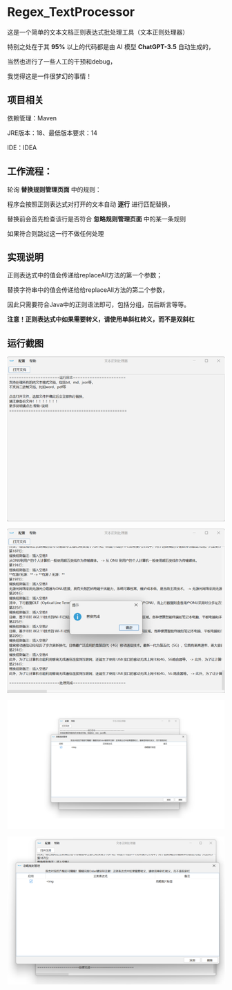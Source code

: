 # Regex_TextProcessor
这是一个简单的文本文档正则表达式批处理工具（文本正则处理器）

特别之处在于其 **95%** 以上的代码都是由 AI 模型 **ChatGPT-3.5** 自动生成的，

当然也进行了一些人工的干预和debug，

我觉得这是一件很梦幻的事情！

## 项目相关

依赖管理：Maven

JRE版本：18、最低版本要求：14

IDE：IDEA

## 工作流程：

轮询 **替换规则管理页面** 中的规则：

程序会按照正则表达式对打开的文本自动 **逐行** 进行匹配替换，

替换前会首先检查该行是否符合 **忽略规则管理页面** 中的某一条规则

如果符合则跳过这一行不做任何处理

## 实现说明

正则表达式中的值会传递给replaceAll方法的第一个参数；

替换字符串中的值会传递给给replaceAll方法的第二个参数，

因此只需要符合Java中的正则语法即可，包括分组，前后断言等等。

**注意！正则表达式中如果需要转义，请使用单斜杠转义，而不是双斜杠**

## 运行截图

![截图1](./doc/1.png)

![截图2](./doc/2.png)

![截图3](./doc/3.png)

![截图4](./doc/4.png)
